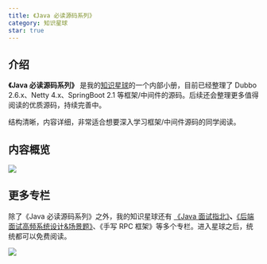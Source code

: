 ```yaml
---
title: 《Java 必读源码系列》
category: 知识星球
star: true
---
```


## 介绍

**《Java 必读源码系列》** 是我的[知识星球](../about-the-author/zhishixingqiu-two-years.md)的一个内部小册，目前已经整理了 Dubbo 2.6.x、Netty 4.x、SpringBoot 2.1 等框架/中间件的源码。后续还会整理更多值得阅读的优质源码，持续完善中。

结构清晰，内容详细，非常适合想要深入学习框架/中间件源码的同学阅读。

## 内容概览

![](https://oss.javaguide.cn/xingqiu/image-20220621091832348.png)

<!-- @include: @planet2.snippet.md -->

## 更多专栏

除了《Java 必读源码系列》之外，我的知识星球还有 [《Java 面试指北》](https://mp.weixin.qq.com/s?__biz=Mzg2OTA0Njk0OA==&mid=2247536358&idx=2&sn=a6098093107d596d3c426c9e71e871b8&chksm=cea1012df9d6883b95aab61fd815a238c703b2d4b36d78901553097a4939504e3e6d73f2b14b&token=710779655&lang=zh_CN#rd)**、**[《后端面试高频系统设计&场景题》](https://mp.weixin.qq.com/s?__biz=Mzg2OTA0Njk0OA==&mid=2247536451&idx=1&sn=5eae2525ac3d79591dd86c6051522c0b&chksm=cea10088f9d6899e0aee4146de162a6de6ece71ba4c80c23f04d12b1fd48c087a31bc7d413f4&token=710779655&lang=zh_CN#rd)、《手写 RPC 框架》等多个专栏。进入星球之后，统统都可以免费阅读。

![](https://mmbiz.qpic.cn/mmbiz_png/iaIdQfEric9TyC1icms4objsyiaJe2Iic7RZUq6nzsOOTX27x6Vfm5SibGic952kp3JM0RfRpLZXrneOCEOOogicj69yKw/640?wx_fmt=png&wxfrom=5&wx_lazy=1&wx_co=1)
